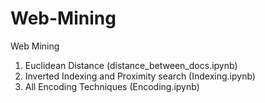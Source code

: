 # Web-Mining
Web Mining
1. Euclidean Distance (distance_between_docs.ipynb)
2. Inverted Indexing and Proximity search (Indexing.ipynb)
3. All Encoding Techniques (Encoding.ipynb)
